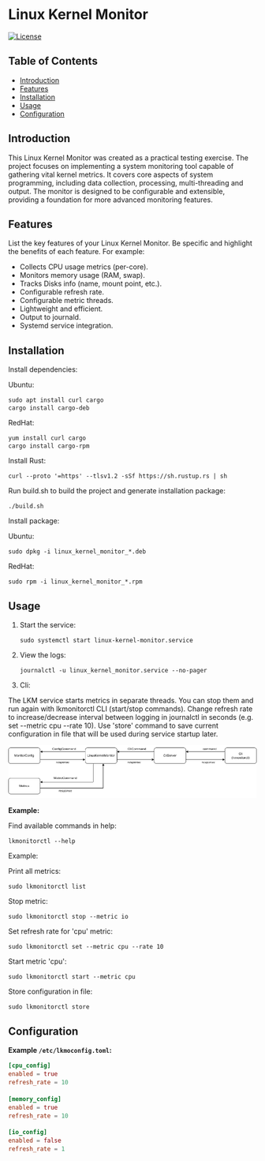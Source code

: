 # Linux Kernel Monitor

[![License](https://img.shields.io/badge/License-MIT-blue.svg)](LICENSE)

## Table of Contents

- [Introduction](#introduction)
- [Features](#features)
- [Installation](#installation)
- [Usage](#usage)
- [Configuration](#configuration)

## Introduction

This Linux Kernel Monitor was created as a practical testing exercise.  The project focuses on implementing a system monitoring tool capable of gathering vital kernel metrics.  It covers core aspects of system programming, including data collection, processing, multi-threading and output. The monitor is designed to be configurable and extensible, providing a foundation for more advanced monitoring features.

## Features

List the key features of your Linux Kernel Monitor. Be specific and highlight the benefits of each feature.  For example:

*   Collects CPU usage metrics (per-core).
*   Monitors memory usage (RAM, swap).
*   Tracks Disks info (name, mount point, etc.).
*   Configurable refresh rate.
*   Configurable metric threads.
*   Lightweight and efficient.
*   Output to journald.
*   Systemd service integration.

## Installation

Install dependencies:

Ubuntu:

    sudo apt install curl cargo
    cargo install cargo-deb

RedHat:

    yum install curl cargo
    cargo install cargo-rpm

Install Rust:

	curl --proto '=https' --tlsv1.2 -sSf https://sh.rustup.rs | sh

Run build.sh to build the project and generate installation package:
    
	./build.sh
    
Install package:

Ubuntu:
	
    sudo dpkg -i linux_kernel_monitor_*.deb
    
RedHat:
	
    sudo rpm -i linux_kernel_monitor_*.rpm
    

## Usage
1.  Start the service:

    	sudo systemctl start linux-kernel-monitor.service


2.  View the logs:

    	journalctl -u linux_kernel_monitor.service --no-pager

3. Cli:

The LKM service starts metrics in separate threads. You can stop them and run again with lkmonitorctl CLI (start/stop commands). Change refresh rate to increase/decrease interval between logging in journalctl in seconds (e.g. set --metric cpu --rate 10).
Use 'store' command to save current configuration in file that will be used during service startup later.

![Alt text](lkm_flow.png)

**Example:**
	
Find available commands in help:

    lkmonitorctl --help

Example:

Print all metrics:

    sudo lkmonitorctl list

Stop metric:

    sudo lkmonitorctl stop --metric io

Set refresh rate for 'cpu' metric:

    sudo lkmonitorctl set --metric cpu --rate 10

Start metric 'cpu':

    sudo lkmonitorctl start --metric cpu

Store configuration in file:

    sudo lkmonitorctl store

## Configuration

**Example `/etc/lkmoconfig.toml`:**

```toml
[cpu_config]
enabled = true
refresh_rate = 10

[memory_config]
enabled = true
refresh_rate = 10

[io_config]
enabled = false
refresh_rate = 1

